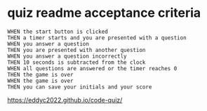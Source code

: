 # quiz readme acceptance criteria

```GIVEN a timed code quiz
WHEN the start button is clicked
THEN a timer starts and you are presented with a question
WHEN you answer a question
THEN you are presented with another question
WHEN you answer a question incorrectly
THEN 10 seconds is subtracted from the clock
WHEN all questions are answered or the timer reaches 0
THEN the game is over
WHEN the game is over 
THEN you can save your initials and your score
```

https://eddyc2022.github.io/code-quiz/ 
 
